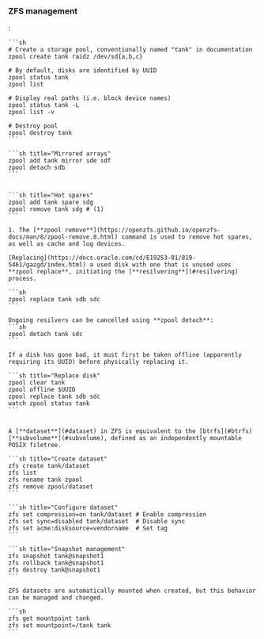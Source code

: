### ZFS management
:   

    ```sh
    # Create a storage pool, conventionally named "tank" in documentation
    zpool create tank raidz /dev/sd{a,b,c}
    
    # By default, disks are identified by UUID
    zpool status tank
    zpool list

    # Display real paths (i.e. block device names)
    zpool status tank -L 
    zpool list -v

    # Destroy pool
    zpool destroy tank
    ```

    ```sh title="Mirrored arrays"
    zpool add tank mirror sde sdf
    zpool detach sdb
    ```

    
    ```sh title="Hot spares"
    zpool add tank spare sdg
    zpool remove tank sdg # (1)
    ```

    1. The [**zpool remove**](https://openzfs.github.io/openzfs-docs/man/8/zpool-remove.8.html) command is used to remove hot spares, as well as cache and log devices.

    [Replacing](https://docs.oracle.com/cd/E19253-01/819-5461/gazgd/index.html) a used disk with one that is unused uses **zpool replace**, initiating the [**resilvering**](#resilvering) process.
    
    ```sh
    zpool replace tank sdb sdc
    ```
    
    Ongoing resilvers can be cancelled using **zpool detach**:
    ```sh
    zpool detach tank sdc
    ```

    If a disk has gone bad, it must first be taken offline (apparently requiring its UUID) before physically replacing it.

    ```sh title="Replace disk"
    zpool clear tank
    zpool offline $UUID
    zpool replace tank sdb sdc
    watch zpool status tank
    ```


    A [**dataset**](#dataset) in ZFS is equivalent to the [btrfs](#btrfs) [**subvolume**](#subvolume), defined as an independently mountable POSIX filetree.

    ```sh title="Create dataset"
    zfs create tank/dataset
    zfs list
    zfs rename tank zpool
    zfs remove zpool/dataset
    ```

    ```sh title="Configure dataset"
    zfs set compression=on tank/dataset # Enable compression
    zfs set sync=disabled tank/dataset  # Disable sync
    zfs set acme:disksource=vendorname  # Set tag
    ```

    ```sh title="Snapshot management"
    zfs snapshot tank@snapshot1
    zfs rollback tank@snapshot1
    zfs destroy tank@snapshot1
    ```

    ZFS datasets are automatically mounted when created, but this behavior can be managed and changed.
    
    ```sh
    zfs get mountpoint tank
    zfs set mountpoint=/tank tank
    ```